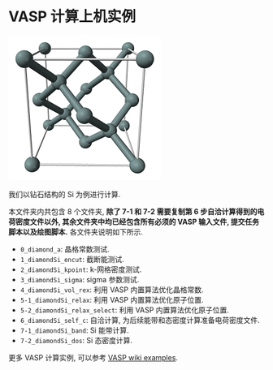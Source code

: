 # VASP 计算上机实例

![](./img/Silicon-unit-cell-3D-balls.png)

我们以钻石结构的 Si 为例进行计算. 

本文件夹内共包含 8 个文件夹, **除了 7-1 和 7-2 需要复制第 6 步自洽计算得到的电荷密度文件以外, 其余文件夹中均已经包含所有必须的 VASP 输入文件, 提交任务脚本以及绘图脚本.** 各文件夹说明如下所示.

-   `0_diamond_a`: 晶格常数测试.
-   `1_diamondSi_encut`: 截断能测试.
-   `2_diamondSi_kpoint`: k-网格密度测试.
-   `3_diamondSi_sigma`: sigma 参数测试.
-   `4_diamondSi_vol_rex`: 利用 VASP 内置算法优化晶格常数.
-   `5-1_diamondSi_relax`: 利用 VASP 内置算法优化原子位置.
-   `5-2_diamondSi_relax_select`: 利用 VASP 内置算法优化原子位置.
-   `6_diamondSi_self_c`: 自洽计算, 为后续能带和态密度计算准备电荷密度文件.
-   `7-1_diamondSi_band`: Si 能带计算.
-   `7-2_diamondSi_dos`: Si 态密度计算.

更多 VASP 计算实例, 可以参考 [VASP wiki examples](https://cms.mpi.univie.ac.at/wiki/index.php/Category:Examples).